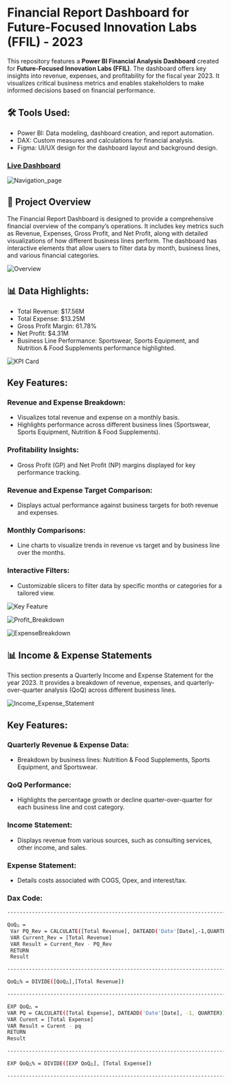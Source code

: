 # Financial Report Dashboard for Future-Focused Innovation Labs (FFIL) - 2023
This repository features a **Power BI Financial Analysis Dashboard** created for **Future-Focused Innovation Labs (FFIL)**. The dashboard offers key insights into revenue, expenses, and profitability for the fiscal year 2023. It visualizes critical business metrics and enables stakeholders to make informed decisions based on financial performance.

## 🛠 Tools Used:
- Power BI: Data modeling, dashboard creation, and report automation.
- DAX: Custom measures and calculations for financial analysis.
- Figma: UI/UX design for the dashboard layout and background design.
 
### [Live Dashboard](https://app.powerbi.com/view?r=eyJrIjoiZGI1YWRmMDAtMGUwNi00MjAyLTgwMWYtOWUzMjFmZjQxNDUwIiwidCI6ImM2ZTU0OWIzLTVmNDUtNDAzMi1hYWU5LWQ0MjQ0ZGM1YjJjNCJ9)

![Navigation_page](https://github.com/RoyDip-Shuvo/Financial_Dashboard/blob/main/Images/Navigation.png)

## 🚀 Project Overview
The Financial Report Dashboard is designed to provide a comprehensive financial overview of the company’s operations. It includes key metrics such as Revenue, Expenses, Gross Profit, and Net Profit, along with detailed visualizations of how different business lines perform. The dashboard has interactive elements that allow users to filter data by month, business lines, and various financial categories.

![Overview](https://github.com/RoyDip-Shuvo/Financial_Dashboard/blob/main/Images/Overview.png)

## 📊 Data Highlights:
- Total Revenue: $17.56M
- Total Expense: $13.25M
- Gross Profit Margin: 61.78%
- Net Profit: $4.31M
- Business Line Performance: Sportswear, Sports Equipment, and Nutrition & Food Supplements performance highlighted.

![KPI Card](https://github.com/RoyDip-Shuvo/Financial_Dashboard/blob/main/Images/Git_image/KPI%20Card.jpg)

## Key Features:
### Revenue and Expense Breakdown:

- Visualizes total revenue and expense on a monthly basis.
- Highlights performance across different business lines (Sportswear, Sports Equipment, Nutrition & Food Supplements).

### Profitability Insights:

- Gross Profit (GP) and Net Profit (NP) margins displayed for key performance tracking.

### Revenue and Expense Target Comparison:

- Displays actual performance against business targets for both revenue and expenses.

### Monthly Comparisons:

- Line charts to visualize trends in revenue vs target and by business line over the months.

### Interactive Filters:

- Customizable slicers to filter data by specific months or categories for a tailored view.

![Key Feature](https://github.com/RoyDip-Shuvo/Financial_Dashboard/blob/main/Images/Git_image/Key%20Feature.jpg)



![Profit_Breakdown](https://github.com/RoyDip-Shuvo/Financial_Dashboard/blob/main/Images/Profitbreakdown.png)

![ExpenseBreakdown](https://github.com/RoyDip-Shuvo/Financial_Dashboard/blob/main/Images/Expensebreakdown.png)

## 📊 Income & Expense Statements
This section presents a Quarterly Income and Expense Statement for the year 2023. It provides a breakdown of revenue, expenses, and quarterly-over-quarter analysis (QoQ) across different business lines.

![Income_Expense_Statement](https://github.com/RoyDip-Shuvo/Financial_Dashboard/blob/main/Images/Income_Expense%20Statement.png)

## Key Features:
### Quarterly Revenue & Expense Data:
- Breakdown by business lines: Nutrition & Food Supplements, Sports Equipment, and Sportswear.

### QoQ Performance:
- Highlights the percentage growth or decline quarter-over-quarter for each business line and cost category.

### Income Statement:
- Displays revenue from various sources, such as consulting services, other income, and sales.

### Expense Statement:
- Details costs associated with COGS, Opex, and interest/tax.

### Dax Code: 
```bash
-----------------------------------------------------------------------------------------------------

QoQ△ = 
 Var PQ_Rev = CALCULATE([Total Revenue], DATEADD('Date'[Date],-1,QUARTER))
 VAR Current_Rev = [Total Revenue]
 VAR Result = Current_Rev - PQ_Rev
 RETURN
 Result

-----------------------------------------------------------------------------------------------------

QoQ△% = DIVIDE([QoQ△],[Total Revenue])

-----------------------------------------------------------------------------------------------------

EXP QoQ△ = 
VAR PQ = CALCULATE([Total Expense], DATEADD('Date'[Date], -1, QUARTER))
VAR Curent = [Total Expense]
VAR Result = Curent - pq
RETURN
Result

-----------------------------------------------------------------------------------------------------

EXP QoQ△% = DIVIDE([EXP QoQ△], [Total Expense])

-----------------------------------------------------------------------------------------------------
```


